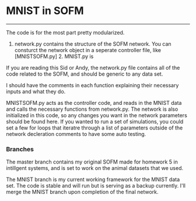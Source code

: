 # MNIST in SOFM

---

The code is for the most part pretty modularized. 

1. network.py contains the structure of the SOFM network. You can consturct the network object in a seperate controller file, like [MNISTSOFM.py]
    2. MNIST.py is 



If you are reading this Sid or Andy, the network.py file contains all of the code related to the SOFM, and should be generic to any data set.

I should have the comments in each function explaining their necessary inputs and what they do.

MNISTSOFM.py acts as the controller code, and reads in the MNIST data and calls the necessary functions from network.py. The network is also initialized in this code, so any changes you want in the network parameters should be found here. If you wanted to run a set of simulations, you could set a few for loops that iteratre through a list of parameters outside of the network decleration comments to have some auto testing.

### Branches

The master branch contains my original SOFM made for homework 5 in intillgent systems, and is set to work on the animal datasets that we used. 

The MNIST branch is my current working framework for the MNIST data set. The code is stable and will run but is serving as a backup currently. I'll merge the MNIST branch upon completion of the final network. 